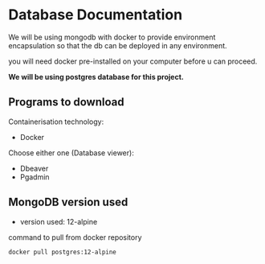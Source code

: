 # Database Documentation
We will be using mongodb with docker to provide environment encapsulation
so that the db can be deployed in any environment.

you will need docker pre-installed on your computer before u can proceed.

**We will be using postgres database for this project.**

## Programs to download
Containerisation technology:
- Docker

Choose either one (Database viewer):
- Dbeaver
- Pgadmin

## MongoDB version used
- version used: 12-alpine

command to pull from docker repository
```bash
docker pull postgres:12-alpine
```
